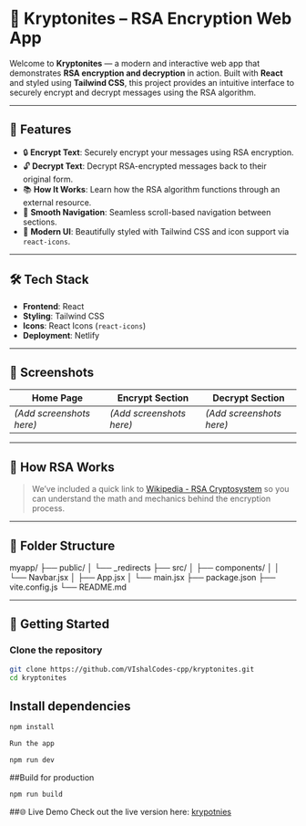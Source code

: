 # 🔐 Kryptonites – RSA Encryption Web App

Welcome to **Kryptonites** — a modern and interactive web app that demonstrates **RSA encryption and decryption** in action. Built with **React** and styled using **Tailwind CSS**, this project provides an intuitive interface to securely encrypt and decrypt messages using the RSA algorithm.

---

## 🚀 Features

- 🔒 **Encrypt Text**: Securely encrypt your messages using RSA encryption.
- 🔓 **Decrypt Text**: Decrypt RSA-encrypted messages back to their original form.
- 📚 **How It Works**: Learn how the RSA algorithm functions through an external resource.
- 📱 **Smooth Navigation**: Seamless scroll-based navigation between sections.
- 🎨 **Modern UI**: Beautifully styled with Tailwind CSS and icon support via `react-icons`.

---

## 🛠️ Tech Stack

- **Frontend**: React
- **Styling**: Tailwind CSS
- **Icons**: React Icons (`react-icons`)
- **Deployment**: Netlify

---

## 📸 Screenshots

| Home Page | Encrypt Section | Decrypt Section |
|-----------|------------------|------------------|
| *(Add screenshots here)* | *(Add screenshots here)* | *(Add screenshots here)* |

---

## 🧠 How RSA Works

> We’ve included a quick link to [Wikipedia - RSA Cryptosystem](https://en.wikipedia.org/wiki/RSA_cryptosystem) so you can understand the math and mechanics behind the encryption process.

---

## 📂 Folder Structure
myapp/ ├── public/ │ └── _redirects ├── src/ │ ├── components/ │ │ └── Navbar.jsx │ ├── App.jsx │ └── main.jsx ├── package.json ├── vite.config.js └── README.md


---

## 🚀 Getting Started

### Clone the repository

```bash
git clone https://github.com/VIshalCodes-cpp/kryptonites.git
cd kryptonites
```


## Install dependencies

```bash
npm install

Run the app

npm run dev
```

##Build for production

``` bash
npm run build
```
##🌐 Live Demo
Check out the live version here:
[krypotnies](https://kryptonites.netlify.app/)

